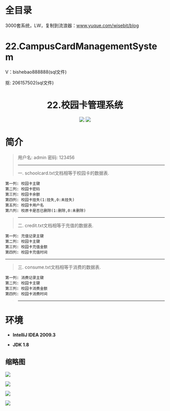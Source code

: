 # 全目录

3000套系统，LW，复制到流浪器：www.yuque.com/wisebit/blog

# 22.CampusCardManagementSystem

<p>V：bishebao888888(sql文件)</p>
<p>抠: 206157502(sql文件)</p>

<p><h1 align="center">22.校园卡管理系统</h1></p>

<p align="center">
	<img src="https://img.shields.io/badge/jdk-1.8-orange.svg"/>
    <img src="https://img.shields.io/badge/swing-1.8-lightgrey.svg"/>
</p>

# 简介
>
> 用户名: admin  密码: 123456
> 
>------------------------------------------------------------------------------------------------------------------------
>一. schoolcard.txt文档相等于校园卡的数据表.

    第一列: 校园卡主键
    第二列: 校园卡密码
    第三列: 校园卡余额
    第四列: 校园卡挂失(1:挂失,0:未挂失)
    第五列: 校园卡用户名
    第六列: 校原卡是否已删除(1:删除,0:未删除)

>------------------------------------------------------------------------------------------------------------------------
>二. credit.txt文档相等于充值的数据表.

    第一列: 充值记录主键
    第二列: 校园卡主键
    第三列: 校园卡充值金额
    第四列: 校园卡充值时间

------------------------------------------------------------------------------------------------------------------------
>三. consume.txt文档相等于消费的数据表.

    第一列: 消费记录主键
    第二列: 校园卡主键
    第三列: 校园卡消费金额
    第四列: 校园卡消费时间
>------------------------------------------------------------------------------------------------------------------------




# 环境

- <b>IntelliJ IDEA 2009.3</b>

- <b>JDK 1.8</b>


## 缩略图

![](https://bitwise.oss-cn-heyuan.aliyuncs.com/2024/9/10/6864af2b-1ff9-45c2-92d0-2b2beebe6542.png)

![](https://bitwise.oss-cn-heyuan.aliyuncs.com/2024/9/10/81db60d2-6629-4f1d-bcac-4a42216d7296.png)

![](https://bitwise.oss-cn-heyuan.aliyuncs.com/2024/9/10/50680fc3-a577-4099-be9f-6e83f17003f1.png)

![](https://bitwise.oss-cn-heyuan.aliyuncs.com/2024/9/10/e67dd7aa-5373-4d31-a8c5-a80b9fe182b3.png)

